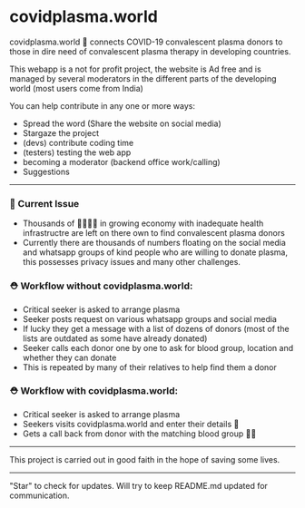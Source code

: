 # covidplasma.world

covidplasma.world 🦠 connects COVID-19 convalescent plasma donors to those in dire need of convalescent plasma therapy in developing countries.

This webapp is a not for profit project, the website is Ad free and is managed by several moderators in the different parts of the developing world (most users come from India)

You can help contribute in any one or more ways:

- Spread the word (Share the website on social media)
- Stargaze the project
- (devs) contribute coding time
- (testers) testing the web app
- becoming a moderator (backend office work/calling)
- Suggestions

---

### 🏥 Current Issue

- Thousands of 🧔🏽👩🏽 in growing economy with inadequate health infrastructre are left on there own to find convalescent plasma donors
- Currently there are thousands of numbers floating on the social media and whatsapp groups of kind people who are willing to donate plasma, this possesses privacy issues and many other challenges.

### ⛑ Workflow without covidplasma.world:

- Critical seeker is asked to arrange plasma
- Seeker posts request on various whatsapp groups and social media
- If lucky they get a message with a list of dozens of donors (most of the lists are outdated as some have already donated)
- Seeker calls each donor one by one to ask for blood group, location and whether they can donate
- This is repeated by many of their relatives to help find them a donor

### ⛑ Workflow with covidplasma.world:

- Critical seeker is asked to arrange plasma
- Seekers visits covidplasma.world and enter their details 📱
- Gets a call back from donor with the matching blood group 🙌🏼

---

This project is carried out in good faith in the hope of saving some lives.

---

"Star" to check for updates. Will try to keep README.md updated for communication.
